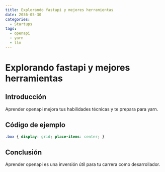 ```yaml
---
title: Explorando fastapi y mejores herramientas
date: 2036-05-30
categories:
  - Startups
tags:
  - openapi
  - yarn
  - llm
---
```


# Explorando fastapi y mejores herramientas

## Introducción

Aprender openapi mejora tus habilidades técnicas y te prepara para yarn.

## Código de ejemplo

```css
.box { display: grid; place-items: center; }
```

## Conclusión

Aprender openapi es una inversión útil para tu carrera como desarrollador.